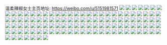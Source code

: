 温柔辣椒女士主页地址: https://weibo.com/u/5151981571 
![](https://wx4.sinaimg.cn/mw2000/005CFbKXly1h8xiqj5z5gj30yi1iswlo.jpg) 
![](https://wx4.sinaimg.cn/mw2000/005CFbKXly1h8wzkvylanj30yi22oe81.jpg) 
![](https://wx4.sinaimg.cn/mw2000/005CFbKXly1h8wzl04qilj30yi22ohdt.jpg) 
![](https://wx4.sinaimg.cn/mw2000/005CFbKXly1h8wjz3n3y9j30yi0mata8.jpg) 
![](https://wx4.sinaimg.cn/mw2000/005CFbKXly1h8tfzb9yhwj30pn0ejt9x.jpg) 
![](https://wx4.sinaimg.cn/mw2000/005CFbKXly1h8qbo73bdgj30yi22o4qq.jpg) 
![](https://wx4.sinaimg.cn/mw2000/005CFbKXly1h8o0c0g99aj30ue1gfgun.jpg) 
![](https://wx4.sinaimg.cn/mw2000/005CFbKXly1h8mblhkqp6j30o305vdfw.jpg) 
![](https://wx4.sinaimg.cn/mw2000/005CFbKXly1h8mblhccuaj30o905x74p.jpg) 
![](https://wx4.sinaimg.cn/mw2000/005CFbKXly1h8mblhu5vlj30le058dfz.jpg) 
![](https://wx4.sinaimg.cn/mw2000/005CFbKXly1h8i08cl4ogj30yi22ownt.jpg) 
![](https://wx4.sinaimg.cn/mw2000/005CFbKXly1h8hz8qgiglj30yi22o4qp.jpg) 
![](https://wx4.sinaimg.cn/mw2000/005CFbKXly1h8hz8p12t7j30yi22oe7x.jpg) 
![](https://wx4.sinaimg.cn/mw2000/005CFbKXly1h8g5446g51j30yi22oqv5.jpg) 
![](https://wx4.sinaimg.cn/mw2000/005CFbKXly1h8g5488hmoj30yi22ohdt.jpg) 
![](https://wx4.sinaimg.cn/mw2000/005CFbKXly1h8aklpe9bcj30yi0l9gny.jpg) 
![](https://wx4.sinaimg.cn/mw2000/005CFbKXly1h86kll2r88j30yi22ohdt.jpg) 
![](https://wx4.sinaimg.cn/mw2000/005CFbKXly1h864fzv8hxj30tt1k0gr3.jpg) 
![](https://wx4.sinaimg.cn/mw2000/005CFbKXly1h83vkxn7kpj30jr0jraci.jpg) 
![](https://wx4.sinaimg.cn/mw2000/005CFbKXly1h83vkx5e6kj30iu0iudh7.jpg) 
![](https://wx4.sinaimg.cn/mw2000/005CFbKXly1h83rw7yaq5j30yi22oe81.jpg) 
![](https://wx4.sinaimg.cn/mw2000/005CFbKXly1h83rw5xft2j30yi1a013t.jpg) 
![](https://wx4.sinaimg.cn/mw2000/005CFbKXly1h7xxzm4ocoj31sc2dsb2a.jpg) 
![](https://wx4.sinaimg.cn/mw2000/005CFbKXly1h7xxzs0v8wj31sc2dse82.jpg) 
![](https://wx4.sinaimg.cn/mw2000/005CFbKXly1h7vllmt3qyj30yi22oe81.jpg) 
![](https://wx4.sinaimg.cn/mw2000/005CFbKXly1h7qy6aropcj30yi08fq4m.jpg) 
![](https://wx4.sinaimg.cn/mw2000/005CFbKXly1h7oslaxw5gj30zk252al6.jpg) 
![](https://wx4.sinaimg.cn/mw2000/005CFbKXgy1h7npr7v5enj32c0340u0y.jpg) 
![](https://wx4.sinaimg.cn/mw2000/005CFbKXgy1h7npr3jxxcj32c0340kjn.jpg) 
![](https://wx4.sinaimg.cn/mw2000/005CFbKXgy1h7nprb1od3j31nt27r7wh.jpg) 
![](https://wx4.sinaimg.cn/mw2000/005CFbKXgy1h7nprcsy9aj31ru2di4qq.jpg) 
![](https://wx4.sinaimg.cn/mw2000/005CFbKXly1h7hvw815m3j31sc2dsnpe.jpg) 
![](https://wx4.sinaimg.cn/mw2000/005CFbKXly1h7fvf9qrrmj30yi1pf41o.jpg) 
![](https://wx4.sinaimg.cn/mw2000/005CFbKXly1h79vhl5hskj30yi22ond4.jpg) 
![](https://wx4.sinaimg.cn/mw2000/005CFbKXly1h79vhlyxsij30yi22oqgb.jpg) 
![](https://wx4.sinaimg.cn/mw2000/005CFbKXly1h79vhjyyhmj30yc0m1dkr.jpg) 
![](https://wx4.sinaimg.cn/mw2000/005CFbKXly1h78rd3nmd7j30ti09b0tj.jpg) 
![](https://wx4.sinaimg.cn/mw2000/005CFbKXly1h775qgbdvij324836c1ky.jpg) 
![](https://wx4.sinaimg.cn/mw2000/005CFbKXly1h775qbv6yuj324836ctcs.jpg) 
![](https://wx4.sinaimg.cn/mw2000/005CFbKXly1h73rfyl7d7j30yi22o7qs.jpg) 
![](https://wx4.sinaimg.cn/mw2000/005CFbKXly1h73rfzmjtcj30yi22oauu.jpg) 
![](https://wx4.sinaimg.cn/mw2000/005CFbKXly1h73rg1ecevj30yi22oaun.jpg) 
![](https://wx4.sinaimg.cn/mw2000/005CFbKXly1h73rg1v823j30yi22oqn5.jpg) 
![](https://wx4.sinaimg.cn/mw2000/005CFbKXly1h73rfxnmn2j30yi22owyw.jpg) 
![](https://wx4.sinaimg.cn/mw2000/005CFbKXly1h72m8yv6sxj30yi1otn13.jpg) 
![](https://wx4.sinaimg.cn/mw2000/005CFbKXly1h6pzu2sdagj32c0340npe.jpg) 
![](https://wx4.sinaimg.cn/mw2000/005CFbKXly1h6pg8tlnqhj30rs1e0q5l.jpg) 
![](https://wx4.sinaimg.cn/mw2000/005CFbKXly1h6pg8scs3bj30rs1e0n1w.jpg) 
![](https://wx4.sinaimg.cn/mw2000/005CFbKXly1h6pg8uadvpj30rs1e0dlw.jpg) 
![](https://wx4.sinaimg.cn/mw2000/005CFbKXly1h6pg8vki8jj30rs1e0wl3.jpg) 
![](https://wx4.sinaimg.cn/mw2000/005CFbKXly1h6omxv457uj30yi0hp74z.jpg) 
![](https://wx4.sinaimg.cn/mw2000/005CFbKXly1h6om91ftrij30yi0rpdg7.jpg) 
![](https://wx4.sinaimg.cn/mw2000/005CFbKXly1h6om91uspgj30o505qjrk.jpg) 
![](https://wx4.sinaimg.cn/mw2000/005CFbKXly1h6mgjq435fj30yi1pntja.jpg) 
![](https://wx4.sinaimg.cn/mw2000/005CFbKXly1h6lasc3g2sj30yi22ob29.jpg) 
![](https://wx4.sinaimg.cn/mw2000/005CFbKXly1h6laslilkoj30yi22oe81.jpg) 
![](https://wx4.sinaimg.cn/mw2000/005CFbKXgy1h5ju4ytth6j32c0340x6p.jpg) 
![](https://wx4.sinaimg.cn/mw2000/005CFbKXgy1h5jsggwo3ej30yb0dm0wy.jpg) 
![](https://wx4.sinaimg.cn/mw2000/005CFbKXgy1h5f5nmwoqej31kw2dc4qq.jpg) 
![](https://wx4.sinaimg.cn/mw2000/005CFbKXgy1h5da5wu5c3j30qo191jyg.jpg) 
![](https://wx4.sinaimg.cn/mw2000/005CFbKXgy1h5da5xp5bdj30xc1elgyu.jpg) 
![](https://wx4.sinaimg.cn/mw2000/005CFbKXgy1h5da5w75s0j30xa1e9qah.jpg) 
![](https://wx4.sinaimg.cn/mw2000/005CFbKXgy1h5casa5wvuj33402c0nn5.jpg) 
![](https://wx4.sinaimg.cn/mw2000/005CFbKXgy1h57p3potl5j318g1uoqi7.jpg) 
![](https://wx4.sinaimg.cn/mw2000/005CFbKXgy1h57p3rx2goj315o1jkh8l.jpg) 
![](https://wx4.sinaimg.cn/mw2000/005CFbKXgy1h56ekqd27kj30zk24xgq0.jpg) 
![](https://wx4.sinaimg.cn/mw2000/005CFbKXgy1h56eayqui9j30zk24xmzm.jpg) 
![](https://wx4.sinaimg.cn/mw2000/005CFbKXgy1h56eaxys3nj30zk24x78n.jpg) 
![](https://wx4.sinaimg.cn/mw2000/005CFbKXgy1h56ed7czesj30ra1ch12o.jpg) 
![](https://wx4.sinaimg.cn/mw2000/005CFbKXgy1h55i08qgbqj32c0340hdu.jpg) 
![](https://wx4.sinaimg.cn/mw2000/005CFbKXgy1h55i0404hej30yi0j8wj8.jpg) 
![](https://wx4.sinaimg.cn/mw2000/005CFbKXgy1h4vptvcvtcj32c0340hdu.jpg) 
![](https://wx4.sinaimg.cn/mw2000/005CFbKXgy1h4ujdjj24xj30yi22oqqt.jpg) 
![](https://wx4.sinaimg.cn/mw2000/005CFbKXgy1h4qyqkcwk6j30yi18wjzq.jpg) 
![](https://wx4.sinaimg.cn/mw2000/005CFbKXgy1h4qyqjl9u4j30yi0y9q8u.jpg) 
![](https://wx4.sinaimg.cn/mw2000/005CFbKXgy1h4qh8jdvjcj30yi22oqv5.jpg) 
![](https://wx4.sinaimg.cn/mw2000/005CFbKXgy1h4qh8qam8nj30yi22ob2a.jpg) 
![](https://wx4.sinaimg.cn/mw2000/005CFbKXgy1h4qh8ds1h5j30yi22ox6p.jpg) 
![](https://wx4.sinaimg.cn/mw2000/005CFbKXgy1h4qh8vd5cjj30yi22ou0x.jpg) 
![](https://wx4.sinaimg.cn/mw2000/005CFbKXgy1h47947pprjj30sg0iotbz.jpg) 
![](https://wx4.sinaimg.cn/mw2000/005CFbKXgy1h3wc2qst6zj30ov11djug.jpg) 
![](https://wx4.sinaimg.cn/mw2000/005CFbKXgy1h3edf0qy6kj30yi22okjl.jpg) 
![](https://wx4.sinaimg.cn/mw2000/005CFbKXgy1h39rlotj7kj32c0340u0x.jpg) 
![](https://wx4.sinaimg.cn/mw2000/005CFbKXgy1h390u631vsj30u01hctfk.jpg) 
![](https://wx4.sinaimg.cn/mw2000/005CFbKXgy1h2vphkq8g9j30yi22o0wo.jpg) 
![](https://wx4.sinaimg.cn/mw2000/005CFbKXgy1h2hnmios7nj33401mihdt.jpg) 
![](https://wx4.sinaimg.cn/mw2000/005CFbKXgy1h29ae7ulg0j30yi22ou0x.jpg) 
![](https://wx4.sinaimg.cn/mw2000/005CFbKXgy1h28se7cnc1j30yi22ody6.jpg) 
![](https://wx4.sinaimg.cn/mw2000/005CFbKXgy1h28b8dc27zj30rv06sdgj.jpg) 
![](https://wx4.sinaimg.cn/mw2000/005CFbKXgy1h256118gy8j30yi0c6wev.jpg) 
![](https://wx4.sinaimg.cn/mw2000/005CFbKXgy1h1s6wjgzu5j30u01hckhq.jpg) 
![](https://wx4.sinaimg.cn/mw2000/005CFbKXgy1h1rzpy1v11j30yi22o4qp.jpg) 
![](https://wx4.sinaimg.cn/mw2000/005CFbKXgy1h1ojlr32fyj30yi22oq9v.jpg) 
![](https://wx4.sinaimg.cn/mw2000/005CFbKXgy1h19b6wqb60j30yi22ox6p.jpg) 
![](https://wx4.sinaimg.cn/mw2000/005CFbKXgy1h19b6tl3lhj30yi22onpd.jpg) 
![](https://wx4.sinaimg.cn/mw2000/005CFbKXgy1h11fj4g5hij30yi0yidl2.jpg) 
![](https://wx4.sinaimg.cn/mw2000/005CFbKXgy1h11fe1ebzij30yi22o1kx.jpg) 
![](https://wx4.sinaimg.cn/mw2000/005CFbKXgy1h0vbge8cioj31ba0zg7db.jpg) 
![](https://wx4.sinaimg.cn/mw2000/005CFbKXgy1h0txx4m5u3j30zk1r7124.jpg) 
![](https://wx4.sinaimg.cn/mw2000/005CFbKXgy1h0jgy4l5nhj31kw2dee81.jpg) 
![](https://wx4.sinaimg.cn/mw2000/005CFbKXgy1h0eijykn6gj32c0340e82.jpg) 
![](https://wx4.sinaimg.cn/mw2000/005CFbKXgy1h052z66rcbj322o340x6q.jpg) 
![](https://wx4.sinaimg.cn/mw2000/005CFbKXgy1gzo7u2tnjbj30x30imn1e.jpg) 
![](https://wx4.sinaimg.cn/mw2000/005CFbKXgy1gzo7u2cwgqj30wq0ifwh3.jpg) 
![](https://wx4.sinaimg.cn/mw2000/005CFbKXgy1gzm59ixtecj30yi1p67mt.jpg) 
![](https://wx4.sinaimg.cn/mw2000/005CFbKXgy1gzhfz2wjd6j31ey1r51kx.jpg) 
![](https://wx4.sinaimg.cn/mw2000/005CFbKXgy1gzhfz21wi5j30yi22ob29.jpg) 
![](https://wx4.sinaimg.cn/mw2000/005CFbKXgy1gzak0j5sbrj31sc2dsx6p.jpg) 
![](https://wx4.sinaimg.cn/mw2000/005CFbKXgy1gz1x75ifpxj32c0340u0x.jpg) 
![](https://wx4.sinaimg.cn/mw2000/005CFbKXgy1gz1x74d2umj32c0340hdu.jpg) 
![](https://wx4.sinaimg.cn/mw2000/005CFbKXgy1gyhg7jy1tvj30yi12r77r.jpg) 
![](https://wx4.sinaimg.cn/mw2000/005CFbKXgy1gyhg7jh947j316o1kw1kx.jpg) 
![](https://wx4.sinaimg.cn/mw2000/005CFbKXgy1gyelry6r1qj30yi0c7js8.jpg) 
![](https://wx4.sinaimg.cn/mw2000/005CFbKXly1gybzidjy7gj30u01hc13c.jpg) 
